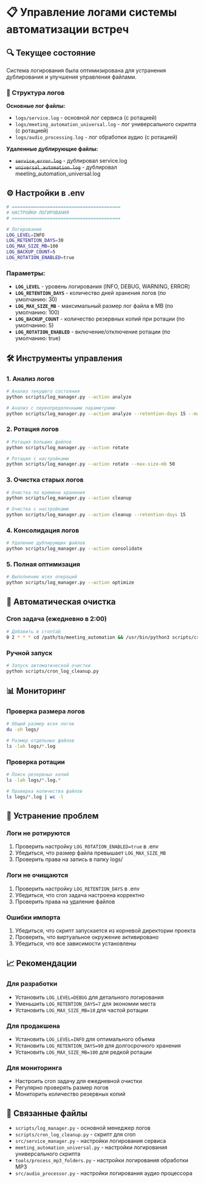 # 📋 Управление логами системы автоматизации встреч

## 🔍 Текущее состояние

Система логирования была оптимизирована для устранения дублирования и улучшения управления файлами.

### 📁 Структура логов

**Основные лог файлы:**
- `logs/service.log` - основной лог сервиса (с ротацией)
- `logs/meeting_automation_universal.log` - лог универсального скрипта (с ротацией)
- `logs/audio_processing.log` - лог обработки аудио (с ротацией)

**Удаленные дублирующие файлы:**
- ~~`service_error.log`~~ - дублировал service.log
- ~~`universal_automation.log`~~ - дублировал meeting_automation_universal.log

## ⚙️ Настройки в .env

```bash
# ========================================
# НАСТРОЙКИ ЛОГИРОВАНИЯ
# ========================================

# Логирование
LOG_LEVEL=INFO
LOG_RETENTION_DAYS=30
LOG_MAX_SIZE_MB=100
LOG_BACKUP_COUNT=5
LOG_ROTATION_ENABLED=true
```

### Параметры:

- **`LOG_LEVEL`** - уровень логирования (INFO, DEBUG, WARNING, ERROR)
- **`LOG_RETENTION_DAYS`** - количество дней хранения логов (по умолчанию: 30)
- **`LOG_MAX_SIZE_MB`** - максимальный размер лог файла в MB (по умолчанию: 100)
- **`LOG_BACKUP_COUNT`** - количество резервных копий при ротации (по умолчанию: 5)
- **`LOG_ROTATION_ENABLED`** - включение/отключение ротации (по умолчанию: true)

## 🛠️ Инструменты управления

### 1. Анализ логов

```bash
# Анализ текущего состояния
python scripts/log_manager.py --action analyze

# Анализ с переопределенными параметрами
python scripts/log_manager.py --action analyze --retention-days 15 --max-size-mb 50
```

### 2. Ротация логов

```bash
# Ротация больших файлов
python scripts/log_manager.py --action rotate

# Ротация с настройками
python scripts/log_manager.py --action rotate --max-size-mb 50
```

### 3. Очистка старых логов

```bash
# Очистка по времени хранения
python scripts/log_manager.py --action cleanup

# Очистка с настройками
python scripts/log_manager.py --action cleanup --retention-days 15
```

### 4. Консолидация логов

```bash
# Удаление дублирующих файлов
python scripts/log_manager.py --action consolidate
```

### 5. Полная оптимизация

```bash
# Выполнение всех операций
python scripts/log_manager.py --action optimize
```

## 🔄 Автоматическая очистка

### Cron задача (ежедневно в 2:00)

```bash
# Добавить в crontab
0 2 * * * cd /path/to/meeting_automation && /usr/bin/python3 scripts/cron_log_cleanup.py >> logs/cron_cleanup.log 2>&1
```

### Ручной запуск

```bash
# Запуск автоматической очистки
python scripts/cron_log_cleanup.py
```

## 📊 Мониторинг

### Проверка размера логов

```bash
# Общий размер всех логов
du -sh logs/

# Размер отдельных файлов
ls -lah logs/*.log
```

### Проверка ротации

```bash
# Поиск резервных копий
ls -lah logs/*.log.*

# Проверка количества файлов
ls logs/*.log | wc -l
```

## 🚨 Устранение проблем

### Логи не ротируются

1. Проверить настройку `LOG_ROTATION_ENABLED=true` в .env
2. Убедиться, что размер файла превышает `LOG_MAX_SIZE_MB`
3. Проверить права на запись в папку logs/

### Логи не очищаются

1. Проверить настройку `LOG_RETENTION_DAYS` в .env
2. Убедиться, что cron задача настроена корректно
3. Проверить права на удаление файлов

### Ошибки импорта

1. Убедиться, что скрипт запускается из корневой директории проекта
2. Проверить, что виртуальное окружение активировано
3. Убедиться, что все зависимости установлены

## 📈 Рекомендации

### Для разработки
- Установить `LOG_LEVEL=DEBUG` для детального логирования
- Уменьшить `LOG_RETENTION_DAYS=7` для экономии места
- Установить `LOG_MAX_SIZE_MB=10` для частой ротации

### Для продакшена
- Установить `LOG_LEVEL=INFO` для оптимального объема
- Установить `LOG_RETENTION_DAYS=90` для долгосрочного хранения
- Установить `LOG_MAX_SIZE_MB=100` для редкой ротации

### Для мониторинга
- Настроить cron задачу для ежедневной очистки
- Регулярно проверять размер логов
- Мониторить количество резервных копий

## 🔗 Связанные файлы

- `scripts/log_manager.py` - основной менеджер логов
- `scripts/cron_log_cleanup.py` - скрипт для cron
- `src/service_manager.py` - настройки логирования сервиса
- `meeting_automation_universal.py` - настройки логирования универсального скрипта
- `tools/process_mp3_folders.py` - настройки логирования обработки MP3
- `src/audio_processor.py` - настройки логирования аудио процессора
